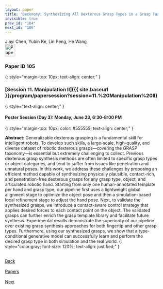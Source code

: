 ```yaml
---
layout: paper
title: "Dexonomy: Synthesizing All Dexterous Grasp Types in a Grasp Taxonomy"
invisible: true
prev_id: "104"
next_id: "106"
---
```

<div class="paper-authors">
  <div class="paper-author-box">
    <div class="paper-author-name">Jiayi Chen, Yubin Ke, Lin Peng, He Wang</div>
    <div class="paper-author-uni"></div>
  </div>
</div>

<div class="paper-pdf">
  <div>
    <a href="https://www.roboticsproceedings.org/rss21/p105.pdf" title="Download PDF" target="_blank">
      <img src="{{ site.baseurl }}/images/paper_link_cardinal_red.png" alt="Paper PDF" width="33" height="40" />
    </a>
  </div>
</div>

### Paper ID 105
{: style="margin-top: 10px; text-align: center;" }

### [Session 11. Manipulation II]({{ site.baseurl }}/program/papersession?session=11.%20Manipulation%20II)
{: style="text-align: center;" }

#### Poster Session (Day 3): Monday, June 23, 6:30-8:00 PM
{: style="margin-top: 10px; color: #555555; text-align: center;" }

<b style="color: black;">Abstract: </b>Generalizable dexterous grasping is a fundamental skill for intelligent robots. To develop such skills, a large-scale, high-quality, and diverse dataset of robotic dexterous grasps—covering the GRASP taxonomy—is essential but extremely challenging to collect. Previous dexterous grasp synthesis methods are often limited to specific grasp types or object categories, and tend to suffer from issues like penetration and unnatural poses. In this work, we address these challenges by proposing an efficient method capable of synthesizing physically plausible, contact-rich, and penetration-free dexterous grasps for any grasp type, object, and articulated robotic hand. Starting from only one human-annotated template per hand and grasp type, our pipeline first uses a lightweight global alignment stage to optimize the object pose and then a simulation-based local refinement stage to adjust the hand pose. Next, to validate the synthesized grasps, we introduce a contact-aware control strategy that applies desired forces to each contact point on the object. The validated grasps can further enrich the grasp template library and facilitate future synthesis. Experimental results demonstrate the superiority of our pipeline over existing grasp synthesis approaches for both fingertip and other grasp types. Furthermore, using our synthesized grasps, we show that a type-conditional generative model can successfully learn and perform the desired grasp type in both simulation and the real world.
{: style="color:gray; font-size: 120%; text-align: justified;" }

<div class="paper-menu">
  <div class="paper-menu-inner">
    <a href="{{ site.baseurl }}/program/papers/104/" title="Previous Paper">
            <div class="paper-menu-icon">
                <i class="fa fa-chevron-left"></i><br>
                <span class="paper-menu-label">Back</span>
            </div>
        </a>
    <a href="{{ site.baseurl }}/program/papers" title="All Papers">
      <div class="paper-menu-icon">
        <i class="fa fa-list"></i><br>
        <span class="paper-menu-label">Papers</span>
      </div>
    </a>
    <a href="{{ site.baseurl }}/program/papers/106/" title="Next Paper">
            <div class="paper-menu-icon">
                <i class="fa fa-chevron-right"></i><br>
                <span class="paper-menu-label">Next</span>
            </div>
        </a>
  </div>
</div>
